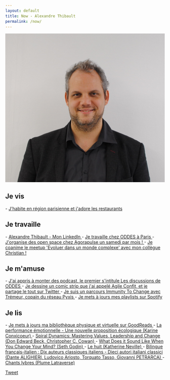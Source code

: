 ```yaml
---
layout: default
title: Now - Alexandre Thibault
permalink: /now/
---
```

<div class="clearfix">
	<a href="/a-propos">
		<img src="/images/Alexandre_Thibault_profil.jpg" class="img-floating-left-small" />
	</a>
</div>    
  
<h2>Je vis</h2>  
- 
<a href="/manger/paris">
	J'habite en région parisienne et j'adore les restaurants
</a>

<h2>Je travaille</h2>   
- 
<a href="https://www.linkedin.com/in/alexthib?locale=fr_FR&trk=profile_view_lang_sel_click" target="now_linkedin">
 Alexandre Thibault - Mon LinkedIn
</a>
- 
<a href="http://www.oddes-pyxis.com/alexandre-thibault/" target="_now_work">
	Je travaille chez ODDES à Paris
</a>  
-   
<a href="http://www.weopenspace.com" target="_now_wos">
	J'organise des open space chez Agorapulse un samedi par mois !
</a>
- 
<a href="https://www.meetup.com/fr-FR/Evoluer-dans-un-monde-complexe/" target="_now_complexe">
	Je coanime le meetup 'Evoluer dans un monde complexe' avec mon collègue Christian !
</a>  
  
<h2>Je m'amuse</h2>  
-   
<a href="https://podcast.ausha.co/les-discussions-de-oddes" target="_podcast_oddes">
	J'ai appris à monter des podcast, le premier s'intitule Les discussions de ODDES
</a>  
-   
<a href="https://twitter.com/AgileConfit" target="_agileconfit">
	Je dessine un comic strip que j'ai appelé Agile Confit, et je partage le tout sur Twitter
</a>
-   
<a href="https://cchange.no/resources/immunity-to-change/" target="_itc">
	Je suis un parcours Immunity To Change avec Trémeur, copain du réseau Pyxis
</a>  
-   
<a href="https://open.spotify.com/user/alexthib"
  target="_spotify">
	Je mets à jours mes playlists sur Spotify
</a>  
  
<h2>Je lis</h2>  
- 
<a href="https://www.goodreads.com/user/show/114895448-alexandre-thibault"
  target="_goodreads">
	Je mets à jours ma bibliothèque physique et virtuelle sur GoodReads  
</a>  
- 
<a href="https://www.goodreads.com/book/show/53453588-la-performance-motionnelle---une-nouvelle-proposition-cologique" 
	target="nowbook1">
	La performance émotionnelle - Une nouvelle proposition écologique (Karine Conxicoeur)
</a>  
- 
<a href="https://www.goodreads.com/book/show/204687.Spiral_Dynamics" 
	target="nowbook2">
	Spiral Dynamics: Mastering Values, Leadership and Change (Don Edward Beck, Christopher C. Cowan)
</a>  
- 
<a href="https://www.goodreads.com/book/show/31750503-what-does-it-sound-like-when-you-change-your-mind" 
	target="nowbook3">
	What Does it Sound Like When You Change Your Mind? (Seth Godin)
</a>  
- 
<a href="https://www.babelio.com/livres/Neville-Le-Huit/15043" 
	target="nowbook4">
	Le huit (Katherine Neville)
</a>  
- 
<a href="https://www.cultura.com/bilingue-francais-italien-dix-auteurs-classiques-italiens-dieci-autori-italiani-classici-tea-9782823821383.html" 
	target="nowbook5">
	Bilingue français-italien : Dix auteurs classiques italiens - Dieci autori italiani classici (Dante ALIGHIERI, Ludovico Ariosto, Torquato Tasso, Giovanni PETRARCA)
</a>  
- 
<a href="https://www.amazon.fr/Chants-lybres-Plume-Latraverse/dp/2890055981" 
	target="nowbook6">
	Chants lybres (Plume Latraverse)
</a>  
  
<a href="https://twitter.com/share?ref_src={{site.url}}{{page.url}}" 
   class="twitter-share-button" 
   data-show-count="false">
	Tweet
</a>
<script async src="https://platform.twitter.com/widgets.js" charset="utf-8"></script>  
  